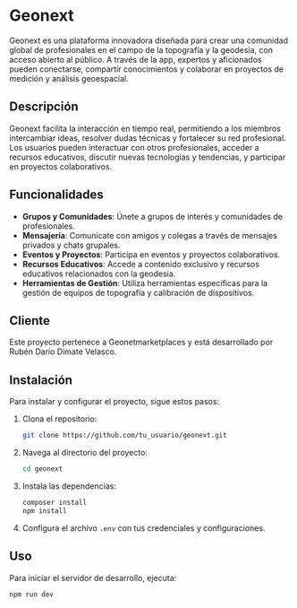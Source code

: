 # Geonext

Geonext es una plataforma innovadora diseñada para crear una comunidad global de profesionales en el campo de la topografía y la geodesia, con acceso abierto al público. A través de la app, expertos y aficionados pueden conectarse, compartir conocimientos y colaborar en proyectos de medición y análisis geoespacial.

## Descripción

Geonext facilita la interacción en tiempo real, permitiendo a los miembros intercambiar ideas, resolver dudas técnicas y fortalecer su red profesional. Los usuarios pueden interactuar con otros profesionales, acceder a recursos educativos, discutir nuevas tecnologías y tendencias, y participar en proyectos colaborativos.

## Funcionalidades

- **Grupos y Comunidades**: Únete a grupos de interés y comunidades de profesionales.
- **Mensajería**: Comunícate con amigos y colegas a través de mensajes privados y chats grupales.
- **Eventos y Proyectos**: Participa en eventos y proyectos colaborativos.
- **Recursos Educativos**: Accede a contenido exclusivo y recursos educativos relacionados con la geodesia.
- **Herramientas de Gestión**: Utiliza herramientas específicas para la gestión de equipos de topografía y calibración de dispositivos.

## Cliente

Este proyecto pertenece a Geonetmarketplaces y está desarrollado por Rubén Darío Dimate Velasco.

## Instalación

Para instalar y configurar el proyecto, sigue estos pasos:

1. Clona el repositorio:
    ```sh
    git clone https://github.com/tu_usuario/geonext.git
    ```
2. Navega al directorio del proyecto:
    ```sh
    cd geonext
    ```
3. Instala las dependencias:
    ```sh
    composer install
    npm install
    ```
4. Configura el archivo `.env` con tus credenciales y configuraciones.

## Uso

Para iniciar el servidor de desarrollo, ejecuta:
```sh
npm run dev
